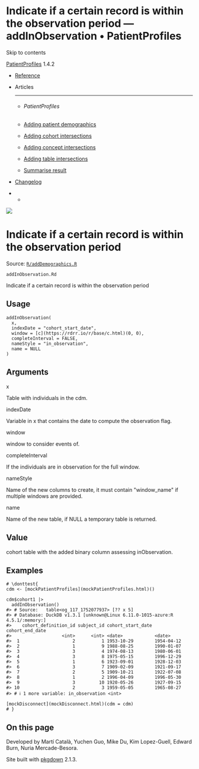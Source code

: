 # Indicate if a certain record is within the observation period — addInObservation • PatientProfiles

Skip to contents

[PatientProfiles](../index.html) 1.4.2

  * [Reference](../reference/index.html)
  * Articles
    * * * *

    * ###### PatientProfiles

    * [Adding patient demographics](../articles/demographics.html)
    * [Adding cohort intersections](../articles/cohort-intersect.html)
    * [Adding concept intersections](../articles/concept-intersect.html)
    * [Adding table intersections](../articles/table-intersect.html)
    * [Summarise result](../articles/summarise.html)
  * [Changelog](../news/index.html)


  *   * [](https://github.com/darwin-eu/PatientProfiles/)



![](../logo.png)

# Indicate if a certain record is within the observation period

Source: [`R/addDemographics.R`](https://github.com/darwin-eu/PatientProfiles/blob/v1.4.2/R/addDemographics.R)

`addInObservation.Rd`

Indicate if a certain record is within the observation period

## Usage
    
    
    addInObservation(
      x,
      indexDate = "cohort_start_date",
      window = [c](https://rdrr.io/r/base/c.html)(0, 0),
      completeInterval = FALSE,
      nameStyle = "in_observation",
      name = NULL
    )

## Arguments

x
    

Table with individuals in the cdm.

indexDate
    

Variable in x that contains the date to compute the observation flag.

window
    

window to consider events of.

completeInterval
    

If the individuals are in observation for the full window.

nameStyle
    

Name of the new columns to create, it must contain "window_name" if multiple windows are provided.

name
    

Name of the new table, if NULL a temporary table is returned.

## Value

cohort table with the added binary column assessing inObservation.

## Examples
    
    
    # \donttest{
    cdm <- [mockPatientProfiles](mockPatientProfiles.html)()
    
    cdm$cohort1 |>
      addInObservation()
    #> # Source:   table<og_117_1752077937> [?? x 5]
    #> # Database: DuckDB v1.3.1 [unknown@Linux 6.11.0-1015-azure:R 4.5.1/:memory:]
    #>    cohort_definition_id subject_id cohort_start_date cohort_end_date
    #>                   <int>      <int> <date>            <date>         
    #>  1                    2          1 1953-10-29        1954-04-12     
    #>  2                    1          9 1988-08-25        1990-01-07     
    #>  3                    3          4 1974-08-13        1980-06-01     
    #>  4                    3          8 1975-05-15        1996-12-29     
    #>  5                    1          6 1923-09-01        1928-12-03     
    #>  6                    3          7 1909-02-09        1921-09-17     
    #>  7                    2          5 1909-10-21        1922-07-08     
    #>  8                    1          2 1996-04-09        1996-05-30     
    #>  9                    3         10 1920-05-26        1927-09-15     
    #> 10                    2          3 1959-05-05        1965-08-27     
    #> # ℹ 1 more variable: in_observation <int>
    
    [mockDisconnect](mockDisconnect.html)(cdm = cdm)
    # }
    
    

## On this page

Developed by Martí Català, Yuchen Guo, Mike Du, Kim Lopez-Guell, Edward Burn, Nuria Mercade-Besora.

Site built with [pkgdown](https://pkgdown.r-lib.org/) 2.1.3.
